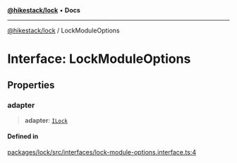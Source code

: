 [**@hikestack/lock**](/official/reference/lock/index.md) • **Docs**

***

[@hikestack/lock](/official/reference/lock/globals.md) / LockModuleOptions

# Interface: LockModuleOptions

## Properties

### adapter

> **adapter**: [`ILock`](/official/reference/lock/interfaces/ILock.md)

#### Defined in

[packages/lock/src/interfaces/lock-module-options.interface.ts:4](https://github.com/hikestack/hike/blob/110006a71b16d35b8305bd3bea8f80d291c9c609/packages/lock/src/interfaces/lock-module-options.interface.ts#L4)
